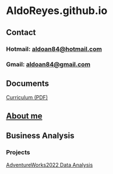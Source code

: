 # AldoReyes.github.io

## Contact
### Hotmail: aldoan84@hotmail.com
### Gmail: aldoan84@gmail.com

## Documents
 [Curriculum (PDF)](/Assets/files/Aldo_Reyes_CV.pdf)

## [About me](https://aldoreyes84.github.io/AldoReyes.github.io/)

## Business Analysis
### Projects

[AdventureWorks2022 Data Analysis](https://aldoreyes84.github.io/Data-Analisys_For-AdventureWorksDW2022_SQL_PowerBI_Python_Excel/)

